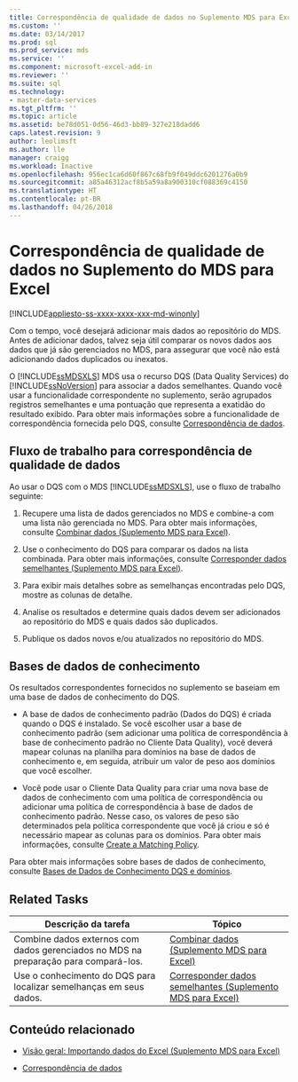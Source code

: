 ```yaml
---
title: Correspondência de qualidade de dados no Suplemento MDS para Excel | Microsoft Docs
ms.custom: ''
ms.date: 03/14/2017
ms.prod: sql
ms.prod_service: mds
ms.service: ''
ms.component: microsoft-excel-add-in
ms.reviewer: ''
ms.suite: sql
ms.technology:
- master-data-services
ms.tgt_pltfrm: ''
ms.topic: article
ms.assetid: be78d051-0d56-46d3-bb89-327e218dadd6
caps.latest.revision: 9
author: leolimsft
ms.author: lle
manager: craigg
ms.workload: Inactive
ms.openlocfilehash: 956ec1ca6d60f867c68fb9f049ddc6201276a0b9
ms.sourcegitcommit: a85a46312acf8b5a59a8a900310cf088369c4150
ms.translationtype: HT
ms.contentlocale: pt-BR
ms.lasthandoff: 04/26/2018
---
```

# <a name="data-quality-matching-in-the-mds-add-in-for-excel"></a>Correspondência de qualidade de dados no Suplemento do MDS para Excel

[!INCLUDE[appliesto-ss-xxxx-xxxx-xxx-md-winonly](../../includes/appliesto-ss-xxxx-xxxx-xxx-md-winonly.md)]

  Com o tempo, você desejará adicionar mais dados ao repositório do MDS. Antes de adicionar dados, talvez seja útil comparar os novos dados aos dados que já são gerenciados no MDS, para assegurar que você não está adicionando dados duplicados ou inexatos.  
  
 O [!INCLUDE[ssMDSXLS](../../includes/ssmdsxls-md.md)] MDS usa o recurso DQS (Data Quality Services) do [!INCLUDE[ssNoVersion](../../includes/ssnoversion-md.md)] para associar a dados semelhantes. Quando você usar a funcionalidade correspondente no suplemento, serão agrupados registros semelhantes e uma pontuação que representa a exatidão do resultado exibido. Para obter mais informações sobre a funcionalidade de correspondência fornecida pelo DQS, consulte [Correspondência de dados](../../data-quality-services/data-matching.md).  
  
## <a name="workflow-for-data-quality-matching"></a>Fluxo de trabalho para correspondência de qualidade de dados  
 Ao usar o DQS com o MDS [!INCLUDE[ssMDSXLS](../../includes/ssmdsxls-md.md)], use o fluxo de trabalho seguinte:  
  
1.  Recupere uma lista de dados gerenciados no MDS e combine-a com uma lista não gerenciada no MDS. Para obter mais informações, consulte [Combinar dados &#40;Suplemento MDS para Excel&#41;](../../master-data-services/microsoft-excel-add-in/combine-data-mds-add-in-for-excel.md).  
  
2.  Use o conhecimento do DQS para comparar os dados na lista combinada. Para obter mais informações, consulte [Corresponder dados semelhantes &#40;Suplemento MDS para Excel&#41;](../../master-data-services/microsoft-excel-add-in/match-similar-data-mds-add-in-for-excel.md).  
  
3.  Para exibir mais detalhes sobre as semelhanças encontradas pelo DQS, mostre as colunas de detalhe.  
  
4.  Analise os resultados e determine quais dados devem ser adicionados ao repositório do MDS e quais dados são duplicados.  
  
5.  Publique os dados novos e/ou atualizados no repositório do MDS.  
  
## <a name="knowledge-bases"></a>Bases de dados de conhecimento  
 Os resultados correspondentes fornecidos no suplemento se baseiam em uma base de dados de conhecimento do DQS.  
  
-   A base de dados de conhecimento padrão (Dados do DQS) é criada quando o DQS é instalado. Se você escolher usar a base de conhecimento padrão (sem adicionar uma política de correspondência à base de conhecimento padrão no Cliente Data Quality), você deverá mapear colunas na planilha para domínios na base de dados de conhecimento e, em seguida, atribuir um valor de peso aos domínios que você escolher.  
  
-   Você pode usar o Cliente Data Quality para criar uma nova base de dados de conhecimento com uma política de correspondência ou adicionar uma política de correspondência à base de dados de conhecimento padrão. Nesse caso, os valores de peso são determinados pela política correspondente que você já criou e só é necessário mapear as colunas para os domínios. Para obter mais informações, consulte [Create a Matching Policy](../../data-quality-services/create-a-matching-policy.md).  
  
 Para obter mais informações sobre bases de dados de conhecimento, consulte [Bases de Dados de Conhecimento DQS e domínios](../../data-quality-services/dqs-knowledge-bases-and-domains.md).  
  
## <a name="related-tasks"></a>Related Tasks  
  
|Descrição da tarefa|Tópico|  
|----------------------|-----------|  
|Combine dados externos com dados gerenciados no MDS na preparação para compará-los.|[Combinar dados &#40;Suplemento MDS para Excel&#41;](../../master-data-services/microsoft-excel-add-in/combine-data-mds-add-in-for-excel.md)|  
|Use o conhecimento do DQS para localizar semelhanças em seus dados.|[Corresponder dados semelhantes &#40;Suplemento MDS para Excel&#41;](../../master-data-services/microsoft-excel-add-in/match-similar-data-mds-add-in-for-excel.md)|  
  
## <a name="related-content"></a>Conteúdo relacionado  
  
-   [Visão geral: Importando dados do Excel &#40;Suplemento MDS para Excel&#41;](../../master-data-services/microsoft-excel-add-in/overview-importing-data-from-excel-mds-add-in-for-excel.md)  
  
-   [Correspondência de dados](../../data-quality-services/data-matching.md)  
  
  
